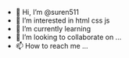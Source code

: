 - 👋 Hi, I’m @suren511
- 👀 I’m interested in html css js
- 🌱 I’m currently learning
- 💞️ I’m looking to collaborate on ...
- 📫 How to reach me ...

<!---
suren511/suren511 is a ✨ special ✨ repository because its `README.md` (this file) appears on your GitHub profile.
You can click the Preview link to take a look at your changes.
--->
